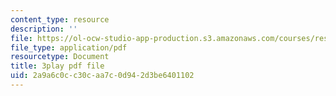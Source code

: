 ```yaml
---
content_type: resource
description: ''
file: https://ol-ocw-studio-app-production.s3.amazonaws.com/courses/res-5-0001-digital-lab-techniques-manual-spring-2007/2a9a6c0cc30caa7c0d942d3be6401102_mn-u-7fRQv4.pdf
file_type: application/pdf
resourcetype: Document
title: 3play pdf file
uid: 2a9a6c0c-c30c-aa7c-0d94-2d3be6401102
---
```

